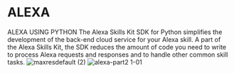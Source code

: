# ALEXA
ALEXA USING PYTHON 
The Alexa Skills Kit SDK for Python simplifies the development of the back-end cloud service for your Alexa skill. A part of the Alexa Skills Kit, the SDK reduces the amount of code you need to write to process Alexa requests and responses and to handle other common skill tasks.
![maxresdefault (2)](https://user-images.githubusercontent.com/59393136/127264700-3f8a41de-52da-45d7-b279-6c9dd2d13bf0.jpg)
![alexa-part2 1-01](https://user-images.githubusercontent.com/59393136/127264788-d4c6f795-4c1d-4cc1-8f37-7b0c5ef79ada.jpg)


